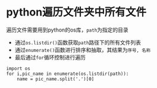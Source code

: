 # python遍历文件夹中所有文件
遍历文件需要用到python的os库，`path`为指定的目录
* 通过`os.listdir()`函数获取`path`路径下的所有文件列表
* 通过`enumerate()`函数进行排序和抽取，其结果为`序号, 名称`
* 最后通过`for`循环控制进行遍历

```
import os
for i,pic_name in enumerate(os.listdir(path)):
    name = pic_name.split('.')[0]
```